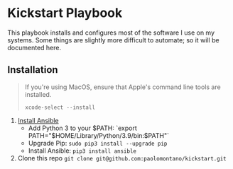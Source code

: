 # Kickstart Playbook

This playbook installs and configures most of the software I use on my systems. Some things are slightly more difficult to automate; so it will be documented here.

## Installation

> If you're using MacOS, ensure that Apple's command line tools are installed.
>
> `xcode-select --install`


1. [Install Ansible](https://docs.ansible.com/ansible/latest/installation_guide/index.html)
    - Add Python 3 to your $PATH: `export PATH="$HOME/Library/Python/3.9/bin:$PATH"`
    - Upgrade Pip: `sudo pip3 install --upgrade pip`
    - Install Ansible: `pip3 install ansible`
1. Clone this repo `git clone git@github.com:paolomontano/kickstart.git`
